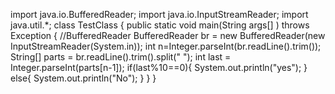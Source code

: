  import java.io.BufferedReader;
import java.io.InputStreamReader;
import java.util.*;
class TestClass {
    public static void main(String args[] ) throws Exception {
        //BufferedReader
        BufferedReader br = new BufferedReader(new InputStreamReader(System.in));
        int n=Integer.parseInt(br.readLine().trim());
        String[] parts = br.readLine().trim().split(" ");
        int last = Integer.parseInt(parts[n-1]);
        if(last%10==0){
            System.out.println("yes");
        }
        else{
            System.out.println("No");
        }
    }
}


